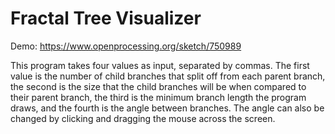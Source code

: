 # Fractal Tree Visualizer

Demo: https://www.openprocessing.org/sketch/750989

This program takes four values as input, separated by commas. The first value is the number of child branches that split off from each parent branch, the second is the size that the child branches will be when compared to their parent branch, the third is the minimum branch length the program draws, and the fourth is the angle between branches. The angle can also be changed by clicking and dragging the mouse across the screen.  

